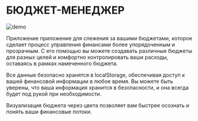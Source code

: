 # БЮДЖЕТ-МЕНЕДЖЕР

![demo]([https://user-images.githubusercontent.com/65192012/155658842-2add3f0e-2a75-4fdb-81fe-92214f17db4f.png](https://github.com/maestros123/budget-app/blob/main/budget.jpg))

Приложение приложение для слежения за вашими бюджетами, которое сделает процесс управления финансами более упорядоченным и прозрачным. С его помощью вы можете создавать различные бюджеты для разных целей и комфортно контролировать ваши расходы, оставаясь в рамках намеченного бюджета.

Все данные безопасно хранятся в localStorage, обеспечивая доступ к вашей финансовой информации в любое время. Вы можете быть уверены, что ваша информация хранится в безопасности, и она всегда будет под рукой при необходимости.

Визуализация бюджета через цвета позволяет вам быстрее осознать и понять ваши финансовые потоки.
